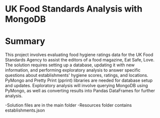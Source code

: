 # UK Food Standards Analysis with MongoDB

# Summary

This project involves evaluating food hygiene ratings data for the UK Food Standards Agency to assist the editors of a food magazine, Eat Safe, Love. The solution requires setting up a database, updating it with new information, and performing exploratory analysis to answer specific questions about establishments' hygiene scores, ratings, and locations. PyMongo and Pretty Print (pprint) libraries are needed for database setup and updates. Exploratory analysis will involve querying MongoDB using PyMongo, as well as converting results into Pandas DataFrames for further analysis.

-Solution files are in the main folder
-Resources folder contains establishments.json
